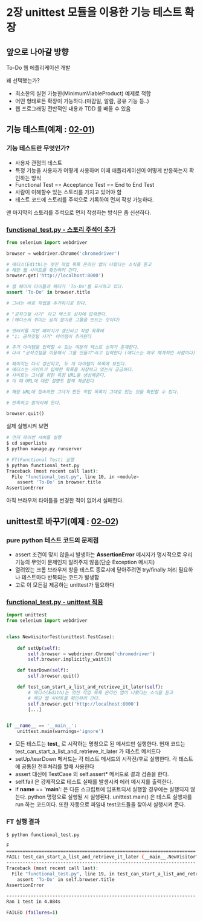 # 2장 unittest 모듈을 이용한 기능 테스트 확장

## 앞으로 나아갈 방향

To-Do 웹 에플리케이션 개발

왜 선택했는가?

- 최소한의 실현 가능한(MinimumViableProduct) 예제로 적합
- 어떤 형태로든 확장이 가능하다.(마감일, 알람, 공유 기능 등..)
- 웹 프로그래밍 전반적인 내용과 TDD 를 배울 수 있음

## 기능 테스트(예제 : [02-01](./02-01))

### 기능 테스트란 무엇인가?

- 사용자 관점의 테스트
- 특정 기능을 사용자가 어떻게 사용하며 이때 애플리케이션이 어떻게 반응하는지 확인하는 방식
- Functional Test == Acceptance Test == End to End Test
- 사람이 이해할수 있는 스토리를 가지고 있어야 함
- 테스트 코드에 스토리를 주석으로 기록하여 먼저 작성 가능하다.

맨 마지막의 스토리를 주석으로 먼저 작성하는 방식은 좀 신선하다.

### [functional_test.py - 스토리 주석이 추가](./02-01/functional_test.py)

```py
from selenium import webdriver

browser = webdriver.Chrome('chromedriver')

# 에디스(Edith)는 멋진 작업 목록 온라인 앱이 나왔다는 소식을 듣고
# 해당 웹 사이트를 확인하러 간다.
browser.get('http://localhost:8000')

# 웹 페이지 타이틀과 헤더가 'To-Do'를 표시하고 있다.
assert 'To-Do' in browser.title

# 그녀는 바로 작업을 추가하기로 한다.

# "공작깃털 사기" 라고 텍스트 상자에 입력한다.
# (에디스의 취미는 날치 잡이용 그물을 만드는 것이다)

# 엔터키를 치면 페이지가 갱신되고 작업 목록에
# "1: 공작깃털 사기" 아이템이 추가된다

# 추가 아이템을 입력할 수 있는 여분의 텍스트 상자가 존재한다.
# 다시 "공작깃털을 이용해서 그물 만들기"라고 입력한다 (에디스는 매우 체계적인 사람이다)

# 페이지는 다시 갱신되고, 두 개 아이템이 목록에 보인다.
# 에디스는 사이트가 입력한 목록을 저장하고 있는지 궁금하다.
# 사이트는 그녀를 위한 특정 URL을 생성해준다.
# 이 때 URL에 대한 설명도 함께 제공된다

# 해당 URL에 접속하면 그녀가 만든 작업 목록이 그대로 있는 것을 확인할 수 있다.

# 만족하고 잠자리에 든다.

browser.quit()
```

실제 실행시켜 보면

```sh
# 먼저 파이썬 서버를 실행
$ cd superlists
$ python manage.py runserver

# FT(Functional Test) 실행
$ python functional_test.py
Traceback (most recent call last):
  File "functional_test.py", line 10, in <module>
    assert 'To-Do' in browser.title
AssertionError
```

아직 브라우저 타이틀을 변경한 적이 없어서 실패한다.

## unittest로 바꾸기(예제 : [02-02](./02-02))

### pure python 테스트 코드의 문제점

- assert 조건이 맞지 않을시 발생하는 **AssertionError** 메시지가 명시적으로 우리 기능의 무엇이 문제인지 알려주지 않음(단순 Exception 메시지)
- 열려있는 크롬 브라우저 창을 테스트 종료시에 닫아주려면 try/finally 처리 필요하나 테스트마다 반복되는 코드가 발생함
- 고로 이 모든걸 제공하는 unittest가 필요하다

### [functional_test.py - unittest 적용](./02-02/functional_test.py)

```py
import unittest
from selenium import webdriver


class NewVisitorTest(unittest.TestCase):
    
    def setUp(self):
        self.browser = webdriver.Chrome('chromedriver')
        self.browser.implicitly_wait(3)

    def tearDown(self):
        self.browser.quit()

    def test_can_start_a_list_and_retrieve_it_later(self):
        # 에디스(Edith)는 멋진 작업 목록 온라인 앱이 나왔다는 소식을 듣고
        # 해당 웹 사이트를 확인하러 간다.
        self.browser.get('http://localhost:8000')
        [...]


if __name__ == '__main__':
    unittest.main(warnings='ignore')

```

- 모든 테스트는 **test_** 로 시작하는 명칭으로 된 메서드만 실행한다. 현재 코드는 test_can_start_a_list_and_retrieve_it_later 가 테스트 메서드다
- setUp/tearDown 메서드는 각 테스트 메서드의 시작전/후로 실행한다. 각 테스트에 공통된 전후처리를 할때 사용한다
- assert 대신에 TestCase 의 self.assert* 메서드로 결과 검증을 한다.
- self.fail 은 강제적으로 테스트 실패를 발생시켜 에러 메시지를 출력한다.
- if __name__ == '__main__': 은 다른 스크립트에 임포트되서 실행할 경우에는 실행되지 않는다. python 명령으로 실행될 시 실행된다. unittest.main() 은 테스트 실행자를 run 하는 코드이다. 또한 자동으로 파일내 test코드들을 찾아서 실행시켜 준다.

### FT 실행 결과

```sh
$ python functional_test.py

F
======================================================================
FAIL: test_can_start_a_list_and_retrieve_it_later (__main__.NewVisitorTest)
----------------------------------------------------------------------
Traceback (most recent call last):
  File "functional_test.py", line 19, in test_can_start_a_list_and_retrieve_it_later
    assert 'To-Do' in self.browser.title
AssertionError

----------------------------------------------------------------------
Ran 1 test in 4.884s

FAILED (failures=1)
```
